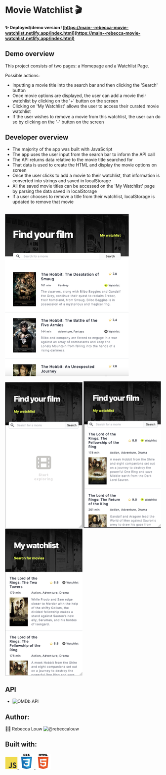 # Movie Watchlist 🎬

#### ✨ Deployed/demo version ![https://main--rebecca-movie-watchlist.netlify.app/index.html](https://main--rebecca-movie-watchlist.netlify.app/index.html)

## Demo overview
This project consists of two pages: a Homepage and a Watchlist Page. 

Possible actions:
- Inputting a movie title into the search bar and then clicking the 'Search' button
- Once movie options are displayed, the user can add a movie their watchlist by clicking on the '+' button on the screen
- Clicking on 'My Watchlist' allows the user to access their curated movie watchlist
- If the user wishes to remove a movie from this watchlist, the user can do so by clicking on the '-' button on the screen


## Developer overview
- The majority of the app was built with JavaScript
- The app uses the user input from the search bar to inform the API call 
- The API returns data relative to the movie title searched for
- That data is used to create the HTML and display the movie options on screen
- Once the user clicks to add a movie to their watchlist, that information is converted into strings and saved in localStorage
- All the saved movie titles can be accessed on the 'My Watchlist' page by parsing the data saved in localStorage
- If a user chooses to remove a title from their watchlist, localStorage is updated to remove that movie


<br/>

<img alt="demo screenshot" src="images/movie-watchlist-desktop1.png" width="400px"/>

<br/>

<img alt="demo screenshot" src="images/movie-watchlist-mobile1.png" width="250px" display="inline-block"/> <img alt="demo screenshot" src="images/movie-watchlist-mobile2.png" width="250px" display="inline-block"/> <img alt="demo screenshot" src="images/movie-watchlist-mobile3.png" width="250px" display="inline-block"/> 


## API
- ![OMDb API](http://www.omdbapi.com/)

## Author: 
👩‍💻 Rebecca Louw ![@rebeccalouw](https://github.com/rebeccalouw)

## Built with:
<p align="left"> <a href="https://developer.mozilla.org/en-US/docs/Web/JavaScript" target="_blank" rel="noreferrer"> 
<img src="https://raw.githubusercontent.com/devicons/devicon/master/icons/javascript/javascript-original.svg" alt="javascript" width="40" height="40"/> </a> 
<a href="https://www.w3schools.com/css/" target="_blank" rel="noreferrer"> 
<img src="https://raw.githubusercontent.com/devicons/devicon/master/icons/css3/css3-original-wordmark.svg" alt="css3" width="50" height="50"/> </a> 
<a href="https://www.w3schools.com/html/" target="_blank" rel="noreferrer"> 
<img src="https://raw.githubusercontent.com/devicons/devicon/master/icons/html5/html5-original-wordmark.svg" alt="html5" width="50" height="50"/> </a>  
